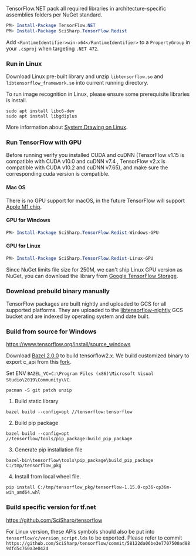 TensorFlow.NET pack all required libraries in architecture-specific assemblies folders per NuGet standard.

```powershell
PM> Install-Package TensorFlow.NET
PM> Install-Package SciSharp.TensorFlow.Redist
```

Add `<RuntimeIdentifier>win-x64</RuntimeIdentifier>` to a `PropertyGroup` in your `.csproj` when targeting `.NET 472`.

### Run in Linux

Download Linux pre-built library and unzip `libtensorflow.so` and `libtensorflow_framework.so` into current running directory.

To run image recognition in Linux, please ensure some prerequisite libraries is install.

```shell
sudo apt install libc6-dev 
sudo apt install libgdiplus
```

More information about [System.Drawing on Linux](<https://www.hanselman.com/blog/HowDoYouUseSystemDrawingInNETCore.aspx>).

### Run TensorFlow with GPU
Before running verify you installed  CUDA and cuDNN (TensorFlow v1.15 is compatible with CUDA v10.0 and cuDNN v7.4 , TensorFlow v2.x is compatible with CUDA v10.2 and cuDNN v7.65), and make sure the corresponding cuda version is compatible. 

#### Mac OS
There is no GPU support for macOS, in the future TensorFlow will support [Apple M1 chip](https://github.com/apple/tensorflow_macos).

#### GPU for Windows

```powershell
PM> Install-Package SciSharp.TensorFlow.Redist-Windows-GPU
```

#### GPU for Linux
```powershell
PM> Install-Package SciSharp.TensorFlow.Redist-Linux-GPU
```

Since NuGet limits file size for 250M, we can't ship Linux GPU version as NuGet, you can download the library from [Google TensorFlow Storage](https://storage.googleapis.com/tensorflow).

### Download prebuild binary manually

TensorFlow packages are built nightly and uploaded to GCS for all supported platforms. They are uploaded to the [libtensorflow-nightly](https://www.tensorflow.org/install/lang_c) GCS bucket and are indexed by operating system and date built.


### Build from source for Windows

https://www.tensorflow.org/install/source_windows

Download [Bazel 2.0.0](https://github.com/bazelbuild/bazel/releases/tag/2.0.0) to build tensorflow2.x. We build customized binary to export c_api from this [fork](https://github.com/SciSharp/tensorflow).

Set ENV `BAZEL_VC=C:\Program Files (x86)\Microsoft Visual Studio\2019\Community\VC`.

`pacman -S git patch unzip`

1. Build static library

`bazel build --config=opt //tensorflow:tensorflow`

2. Build pip package

`bazel build --config=opt //tensorflow/tools/pip_package:build_pip_package`

3. Generate pip installation file

`bazel-bin\tensorflow\tools\pip_package\build_pip_package C:/tmp/tensorflow_pkg`

4. Install from local wheel file.

`pip install C:/tmp/tensorflow_pkg/tensorflow-1.15.0-cp36-cp36m-win_amd64.whl`

### Build specific version for tf.net

https://github.com/SciSharp/tensorflow

For Linux version, these APIs symbols should also be put into `tensorflow/c/version_script.lds` to be exported. 
Please refer to commit `https://github.com/SciSharp/tensorflow/commit/58122da06be3e7707500ad889dfd5c760a3e0424`